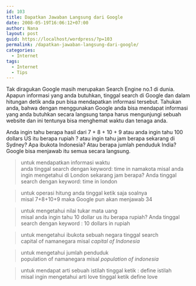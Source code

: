 ```yaml
---
id: 103
title: Dapatkan Jawaban Langsung dari Google
date: 2008-05-19T16:06:12+07:00
author: Nana
layout: post
guid: https://localhost/wordpress/?p=103
permalink: /dapatkan-jawaban-langsung-dari-google/
categories:
  - Internet
tags:
  - Internet
  - Tips
---
```

Tak diragukan Google masih merupakan Search Engine no.1 di dunia. Apapun informasi yang anda butuhkan, tinggal search di Google dan dalam hitungan detik anda pun bisa mendapatkan informasi tersebut. Tahukan anda, bahwa dengan menggunakan Google anda bisa mendapat informasi yang anda butuhkan secara langsung tanpa harus mengunjungi sebuah website dan ini tentunya bisa menghemat waktu dan tenaga anda.

Anda ingin tahu berapa hasil dari 7 + 8 + 10 + 9 atau anda ingin tahu 100 dollars US itu berapa rupiah ? atau ingin tahu jam berapa sekarang di Sydney? Apa ibukota Indonesia? Atau berapa jumlah penduduk India? Google bisa menjawab itu semua secara langsung.

> untuk mendapatkan informasi waktu  
anda tinggal search dengan keyword: time in namakota misal anda ingin mengetahui di London sekarang jam berapa? Anda tinggal search dengan keyword: time in london

> untuk operasi hitung anda tinggal ketik saja soalnya  
misal 7+8+10+9 maka Google pun akan menjawab 34

> untuk mengetahui nilai tukar mata uang  
misal anda ingin tahu 10 dollar us itu berapa rupiah? Anda tinggal search dengan keyword : 10 dollars in rupiah

> untuk mengetahui ibukota sebuah negara tinggal search  
capital of namanegara misal _capital of Indonesia_

> untuk mengetahui jumlah penduduk  
population of namanegara misal _population of indonesia_

> untuk mendapat arti sebuah istilah tinggal ketik : define istilah  
misal ingin mengetahui arti love tinggal ketik define love